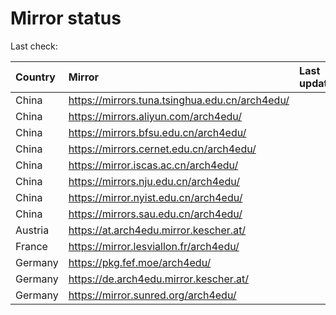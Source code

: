 <script src="./time.js"></script>
# Mirror status
Last check: <script type="text/javascript">localize(1722025358.9219153);</script>

|Country|Mirror|Last update|
|:------|:-----|:----------|
|China|https://mirrors.tuna.tsinghua.edu.cn/arch4edu/|<script type="text/javascript">localize(1721975726);</script>|
|China|https://mirrors.aliyun.com/arch4edu/|<script type="text/javascript">localize(1721975726);</script>|
|China|https://mirrors.bfsu.edu.cn/arch4edu/|<script type="text/javascript">localize(1721975726);</script>|
|China|https://mirrors.cernet.edu.cn/arch4edu/|<script type="text/javascript">localize(1721975726);</script>|
|China|https://mirror.iscas.ac.cn/arch4edu/|<script type="text/javascript">localize(1721975726);</script>|
|China|https://mirrors.nju.edu.cn/arch4edu/|<script type="text/javascript">localize(1721932481);</script>|
|China|https://mirror.nyist.edu.cn/arch4edu/|<script type="text/javascript">localize(1721975726);</script>|
|China|https://mirrors.sau.edu.cn/arch4edu/|<script type="text/javascript">localize(1721975726);</script>|
|Austria|https://at.arch4edu.mirror.kescher.at/|<script type="text/javascript">localize(1721975726);</script>|
|France|https://mirror.lesviallon.fr/arch4edu/|<script type="text/javascript">localize(1721975726);</script>|
|Germany|https://pkg.fef.moe/arch4edu/|<script type="text/javascript">localize(1721975726);</script>|
|Germany|https://de.arch4edu.mirror.kescher.at/|<script type="text/javascript">localize(1721975726);</script>|
|Germany|https://mirror.sunred.org/arch4edu/|<script type="text/javascript">localize(1721975726);</script>|

<script src="./tablefilter/tablefilter.js"></script>
<script src="./table.js"></script>